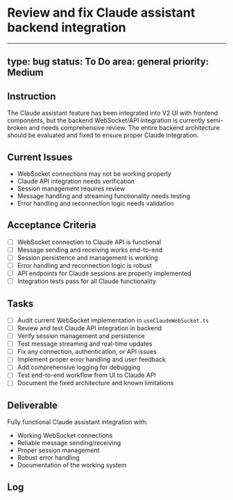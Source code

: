 # Review and fix Claude assistant backend integration

---
type: bug
status: To Do
area: general
priority: Medium
---


## Instruction

The Claude assistant feature has been integrated into V2 UI with frontend components, but the backend WebSocket/API integration is currently semi-broken and needs comprehensive review. The entire backend architecture should be evaluated and fixed to ensure proper Claude integration.

## Current Issues
- WebSocket connections may not be working properly
- Claude API integration needs verification
- Session management requires review
- Message handling and streaming functionality needs testing
- Error handling and reconnection logic needs validation

## Acceptance Criteria

- [ ] WebSocket connection to Claude API is functional
- [ ] Message sending and receiving works end-to-end
- [ ] Session persistence and management is working
- [ ] Error handling and reconnection logic is robust
- [ ] API endpoints for Claude sessions are properly implemented
- [ ] Integration tests pass for all Claude functionality

## Tasks

- [ ] Audit current WebSocket implementation in `useClaudeWebSocket.ts`
- [ ] Review and test Claude API integration in backend
- [ ] Verify session management and persistence
- [ ] Test message streaming and real-time updates
- [ ] Fix any connection, authentication, or API issues
- [ ] Implement proper error handling and user feedback
- [ ] Add comprehensive logging for debugging
- [ ] Test end-to-end workflow from UI to Claude API
- [ ] Document the fixed architecture and known limitations

## Deliverable

Fully functional Claude assistant integration with:
- Working WebSocket connections
- Reliable message sending/receiving
- Proper session management
- Robust error handling
- Documentation of the working system

## Log

